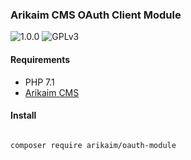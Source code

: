 ### Arikaim CMS OAuth Client Module
![1.0.0](https://img.shields.io/github/release/arikaim/oauth-module.svg)
![GPLv3](https://img.shields.io/badge/License-GPLv3-blue.svg)



#### Requirements 
  * PHP 7.1
  * [Arikaim CMS](https://github.com/arikaim/arikaim)


#### Install

```bash

composer require arikaim/oauth-module

```
